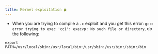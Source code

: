 ```yaml
---
title: Kernel exploitation 🍀
---
```


- When you are trying to compile a `.c` exploit and you get this error: `gcc: error trying to exec 'cc1': execvp: No such file or directory`, do the following:

```shell
export PATH=/usr/local/sbin:/usr/local/bin:/usr/sbin:/usr/bin:/sbin:/bin
```
